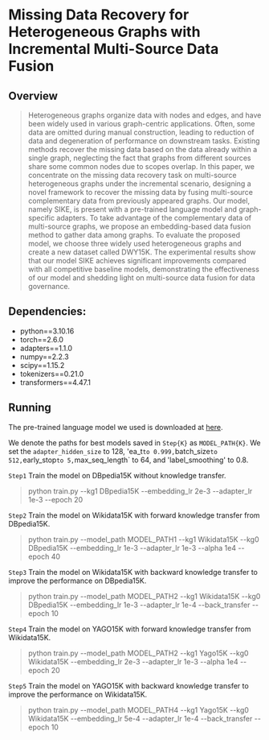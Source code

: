 # Missing Data Recovery for Heterogeneous Graphs with Incremental Multi-Source Data Fusion

## Overview
> Heterogeneous graphs organize data with nodes and edges, and have been widely used in various  graph-centric applications. Often, some data are omitted during manual construction, leading to reduction of data and degeneration of performance on downstream tasks. Existing methods recover the missing data based on the data already within a single graph, neglecting the fact that graphs from different sources share some common nodes due to scopes overlap. In this paper, we concentrate on the missing data recovery task on multi-source heterogeneous graphs under the incremental scenario, designing a novel framework to recover the missing data by fusing multi-source complementary data from previously appeared graphs. Our model, namely SIKE, is present with a pre-trained language model and graph-specific adapters. To take advantage of the complementary data of multi-source graphs, we propose an embedding-based data fusion method to gather data among graphs. To evaluate the proposed model, we choose three widely used heterogeneous graphs and create a new dataset called DWY15K. The experimental results show that our model SIKE achieves significant improvements compared with all competitive baseline models, demonstrating the effectiveness of our model and shedding light on multi-source data fusion for data governance.

## Dependencies:
- python==3.10.16
- torch==2.6.0
- adapters==1.1.0
- numpy==2.2.3
- scipy==1.15.2
- tokenizers==0.21.0
- transformers==4.47.1

## Running
The pre-trained language model we used is downloaded at [here](https://huggingface.co/bert-base-cased/tree/main).

We denote the paths for best models saved in `Step{K}` as `MODEL_PATH{K}`.
We set the `adapter_hidden_size` to 128, 'ea_t` to 0.999, `batch_size` to 512, `early_stop` to 5, `max_seq_length` to 64, and 'label_smoothing' to 0.8.

`Step1` Train the model on DBpedia15K without knowledge transfer.
> python train.py --kg1 DBpedia15K --embedding_lr 2e-3 --adapter_lr 1e-3 --epoch 20

`Step2` Train the model on Wikidata15K with forward knowledge transfer from DBpedia15K.
> python train.py --model_path MODEL_PATH1 --kg1 Wikidata15K --kg0 DBpedia15K --embedding_lr 1e-3 --adapter_lr 1e-3 --alpha 1e4 --epoch 40

`Step3` Train the model on Wikidata15K with backward knowledge transfer to improve the performance on DBpedia15K.
> python train.py --model_path MODEL_PATH2 --kg1 Wikidata15K --kg0 DBpedia15K --embedding_lr 1e-3 --adapter_lr 1e-4 --back_transfer --epoch 10

`Step4` Train the model on YAGO15K with forward knowledge transfer from Wikidata15K.
> python train.py --model_path MODEL_PATH2 --kg1 Yago15K --kg0 Wikidata15K --embedding_lr 2e-3 --adapter_lr 1e-3 --alpha 1e4 --epoch 20

`Step5` Train the model on YAGO15K with backward knowledge transfer to improve the performance on Wikidata15K.
> python train.py --model_path MODEL_PATH4 --kg1 Yago15K --kg0 Wikidata15K --embedding_lr 5e-4 --adapter_lr 1e-4 --back_transfer --epoch 10 


